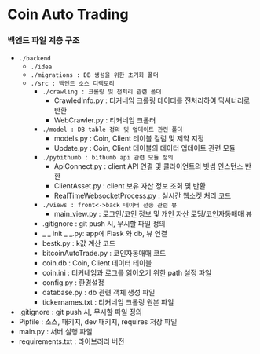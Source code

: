 # Coin Auto Trading



### 백엔드 파일 계층 구조

- `./backend`
  - `./idea`
  - `./migrations : DB 생성을 위한 초기화 폴더`    
  - `./src : 백엔드 소스 디렉토리`
    - `./crawling : 크롤링 및 전처리 관련 폴더` 
      - CrawledInfo.py : 티커네임 크롤링 데이터를 전처리하여 딕셔너리로 반환
      - WebCrawler.py : 티커네임 크롤러
    - `./model : DB table 정의 및 업데이트 관련 폴더`                      
      - models.py : Coin, Client 테이블 컬럼 및 제약 지정   
      - Update.py : Coin, Client 테이블의 데이터 업데이트 관련 모듈      
    - `./pybithumb : bithumb api 관련 모듈 정의` 
      - ApiConnect.py : client API 연결 및 클라이언트의 빗썸 인스턴스 반환
      - ClientAsset.py : client 보유 자산 정보 조회 및 반환
      - RealTimeWebsocketProcess.py : 실시간 웹소켓 처리 코드
    - `./views : front<->back 데이터 전송 관련 뷰 ` 
      - main_view.py : 로그인/코인 정보 및 개인 자산 로딩/코인자동매매 뷰
    - .gitignore : git push 시, 무시할 파일 정의
    - _ _ init _ _.py: app에 Flask 와 db, 뷰 연결
    - bestk.py : k값 계산 코드
    - bitcoinAutoTrade.py : 코인자동매매 코드
    - coin.db : Coin, Client 데이터 테이블
    - coin.ini : 티커네임과 로그를 읽어오기 위한 path 설정 파일 
    - config.py : 환경설정
    - database.py : db 관련 객체 생성 파일
    - tickernames.txt : 티커네임 크롤링 원본 파일
 - .gitignore : git push 시, 무시할 파일 정의
 - Pipfile : 소스, 패키지, dev 패키지, requires 저장 파일
 - main.py : 서버 실행 파일
 - requirements.txt : 라이브러리 버전 
